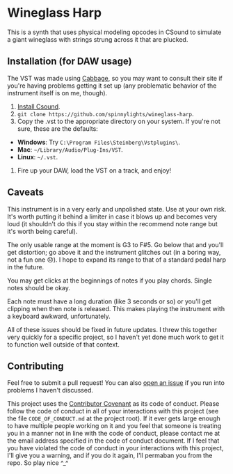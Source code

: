 # Wineglass Harp

This is a synth that uses physical modeling opcodes in CSound to simulate a giant wineglass with strings strung across it that are plucked.

## Installation (for DAW usage)

The VST was made using [Cabbage](http://cabbageaudio.com/), so you may want to consult their site if you're having problems getting it set up (any problematic behavior of the instrument itself is on me, though).

1. [Install Csound](http://csound.github.io/download.html).
1. `git clone https://github.com/spinnylights/wineglass-harp`.
1. Copy the .vst to the appropriate directory on your system. If you're not sure, these are the defaults:
  * __Windows__: Try `C:\Program Files\Steinberg\Vstplugins\`.
  * __Mac__: `~/Library/Audio/Plug-Ins/VST`.
  * __Linux__: `~/.vst`.
1. Fire up your DAW, load the VST on a track, and enjoy!

## Caveats

This instrument is in a very early and unpolished state. Use at your own risk. It's worth putting it behind a limiter in case it blows up and becomes very loud (it shouldn't do this if you stay within the recommend note range but it's worth being careful).

The only usable range at the moment is G3 to F#5. Go below that and you'll get distortion; go above it and the instrument glitches out (in a boring way, not a fun one 😞). I hope to expand its range to that of a standard pedal harp in the future.

You may get clicks at the beginnings of notes if you play chords. Single notes should be okay.

Each note must have a long duration (like 3 seconds or so) or you'll get clipping when then note is released. This makes playing the instrument with a keyboard awkward, unfortunately.

All of these issues should be fixed in future updates. I threw this together very quickly for a specific project, so I haven't yet done much work to get it to function well outside of that context.

## Contributing

Feel free to submit a pull request! You can also [open an issue](https://github.com/spinnylights/wineglass-harp/issues) if you run into problems I haven't discussed.

This project uses the [Contributor Covenant](http://contributor-covenant.org/) as its code of conduct. Please follow the code of conduct in all of your interactions with this project (see the file `CODE_OF_CONDUCT.md` at the project root). If it ever gets large enough to have multiple people working on it and you feel that someone is treating you in a manner not in line with the code of conduct, please contact me at the email address specified in the code of conduct document. If I feel that you have violated the code of conduct in your interactions with this project, I'll give you a warning, and if you do it again, I'll permaban you from the repo. So play nice ^\_^
